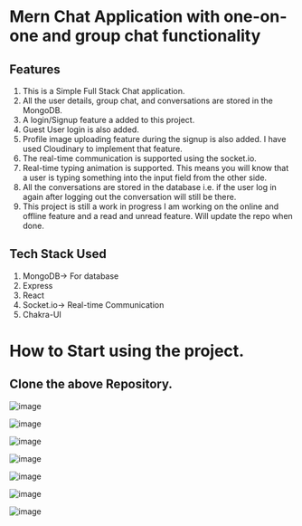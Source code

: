# Mern Chat Application with one-on-one and group chat functionality

## Features
1. This is a Simple Full Stack Chat application.
2. All the user details, group chat, and conversations are stored in the MongoDB.
3. A login/Signup feature a added to this project.
4. Guest User login is also added.
5. Profile image uploading feature during the signup is also added. I have used Cloudinary to implement that feature.
6. The real-time communication is supported using the socket.io.
7. Real-time typing animation is supported. This means you will know that a user is typing something into the input field from the other side.
8. All the conversations are stored in the database i.e. if the user log in again after logging out the conversation will still be there.
9. This project is still a work in progress I am working on the online and offline feature and a read and unread feature. Will update the repo when done.


## Tech Stack Used
1. MongoDB-> For database
2. Express
3. React
4. Socket.io-> Real-time Communication
5. Chakra-UI


# How to Start using the project.

## Clone the above Repository.





![image](https://github.com/gautam899/MERN_CHAT_APP/assets/124019261/d4b5ca00-7e3b-4e54-a617-db92633a00fc)

![image](https://github.com/gautam899/MERN_CHAT_APP/assets/124019261/2359af21-624f-4617-8df8-ed0f2d2858a2)

![image](https://github.com/gautam899/MERN_CHAT_APP/assets/124019261/ac537cfb-cc3f-4101-ae2d-40842bb13641)

![image](https://github.com/gautam899/MERN_CHAT_APP/assets/124019261/dc103558-d1e9-4aec-82f8-52faadfeefd5)

![image](https://github.com/gautam899/MERN_CHAT_APP/assets/124019261/423421a3-b26f-47f4-8397-7b8165ae2074)

![image](https://github.com/gautam899/MERN_CHAT_APP/assets/124019261/493d1e37-36b3-4304-b8f7-406544e81913)

![image](https://github.com/gautam899/MERN_CHAT_APP/assets/124019261/a35c06f5-812c-4959-afab-c0537d573b2a)







